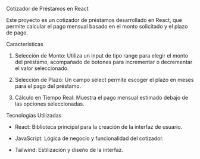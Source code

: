 Cotizador de Préstamos en React

Este proyecto es un cotizador de préstamos desarrollado en React, que permite calcular el pago mensual basado en el monto solicitado y el plazo de pago.

Características

1. Selección de Monto: Utiliza un input de tipo range para elegir el monto del préstamo, acompañado de botones para incrementar o decrementar el valor seleccionado.

2. Selección de Plazo: Un campo select permite escoger el plazo en meses para el pago del préstamo.

3. Cálculo en Tiempo Real: Muestra el pago mensual estimado debajo de las opciones seleccionadas.

Tecnologías Utilizadas

 * React: Biblioteca principal para la creación de la interfaz de usuario.

 * JavaScript: Lógica de negocio y funcionalidad del cotizador.

 * Tailwind: Estilización y diseño de la interfaz.

